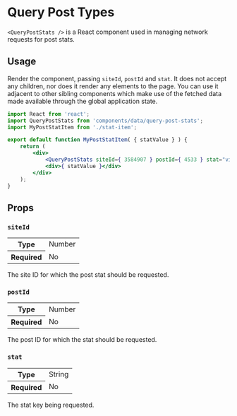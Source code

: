 Query Post Types
================

`<QueryPostStats />` is a React component used in managing network requests for post stats.

## Usage

Render the component, passing `siteId`, `postId` and `stat`. It does not accept any children, nor does it render any elements to the page. You can use it adjacent to other sibling components which make use of the fetched data made available through the global application state.

```jsx
import React from 'react';
import QueryPostStats from 'components/data/query-post-stats';
import MyPostStatItem from './stat-item';

export default function MyPostStatItem( { statValue } ) {
	return (
		<div>
			<QueryPostStats siteId={ 3584907 } postId={ 4533 } stat="views" />
			<div>{ statValue }</div>
		</div>
	);
}
```

## Props

### `siteId`

<table>
	<tr><th>Type</th><td>Number</td></tr>
	<tr><th>Required</th><td>No</td></tr>
</table>

The site ID for which the post stat should be requested.

### `postId`

<table>
	<tr><th>Type</th><td>Number</td></tr>
	<tr><th>Required</th><td>No</td></tr>
</table>

The post ID for which the stat should be requested.

### `stat`

<table>
	<tr><th>Type</th><td>String</td></tr>
	<tr><th>Required</th><td>No</td></tr>
</table>

The stat key being requested.
